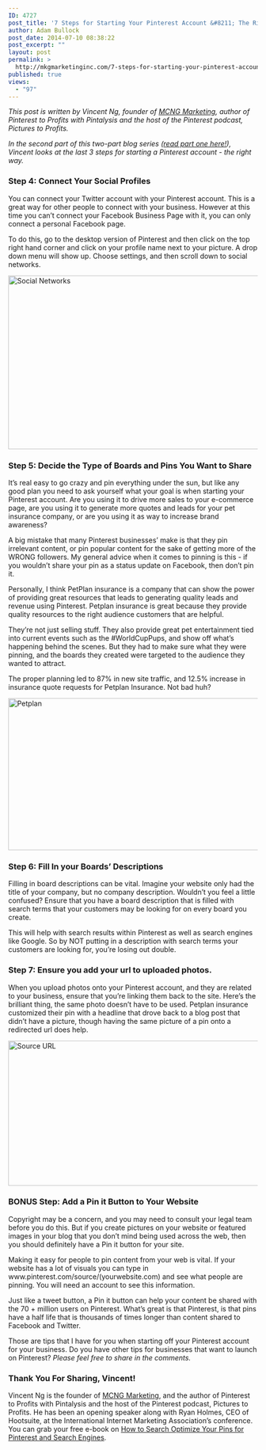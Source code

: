 ```yaml
---
ID: 4727
post_title: '7 Steps for Starting Your Pinterest Account &#8211; The Right Way &#8211; Part 2'
author: Adam Bullock
post_date: 2014-07-10 08:38:22
post_excerpt: ""
layout: post
permalink: >
  http://mkgmarketinginc.com/7-steps-for-starting-your-pinterest-account-the-right-way-part-2-from-vincent-ng-of-mcng-marketing/
published: true
views:
  - "97"
---
```

<p><i>This post is written by Vincent Ng, founder of <a href="http://www.mcngmarketing.com/" target="_blank">MCNG Marketing</a>, author of Pinterest to Profits with Pintalysis and the host of the Pinterest podcast, Pictures to Profits.</i></p>

<p><i>In the second part of this two-part blog series (<a href="http://www.mkgmediagroup.com/7-steps-for-starting-your-pinterest-account-the-right-way-part-1-from-vincent-ng-of-mcng-marketing" target="_blank">read part one here!</a>), Vincent looks at the last 3 steps for starting a Pinterest account - the right way.</i></p>

<!--more-->

<h3>Step 4: Connect Your Social Profiles</h3>

<p>You can connect your Twitter account with your Pinterest account. This is a great way for other people to connect with your business. However at this time you can’t connect your Facebook Business Page with it, you can only connect a personal Facebook page.</p>

<p>To do this, go to the desktop version of Pinterest and then click on the top right hand corner and click on your profile name next to your picture. A drop down menu will show up. Choose settings, and then scroll down to social networks.</p>

<p><a href="http://mkgmediagroup.com/wp-content/uploads/2014/07/Social-Networks.png"><img src="http://mkgmediagroup.com/wp-content/uploads/2014/07/Social-Networks.png" alt="Social Networks" width="738" height="351" class="alignnone size-full wp-image-4729" /></a></p>

<h3>Step 5: Decide the Type of Boards and Pins You Want to Share</h3>

<p>It’s real easy to go crazy and pin everything under the sun, but like any good plan you need to ask yourself what your goal is when starting your Pinterest account. Are you using it to drive more sales to your e-commerce page, are you using it to generate more quotes and leads for your pet insurance company, or are you using it as way to increase brand awareness?</p>

<p>A big mistake that many Pinterest businesses’ make is that they pin irrelevant content, or pin popular content for the sake of getting more of the WRONG followers. My general advice when it comes to pinning is this - if you wouldn’t share your pin as a status update on Facebook, then don’t pin it.</p>

<p>Personally, I think PetPlan insurance is a company that can show the power of providing great resources that leads to generating quality leads and revenue using Pinterest. Petplan insurance is great because they provide quality resources to the right audience customers that are helpful.</p>

<p>They’re not just selling stuff. They also provide great pet entertainment tied into current events such as the #WorldCupPups, and show off what’s happening behind the scenes. But they had to make sure what they were pinning, and the boards they created were targeted to the audience they wanted to attract.</p>

<p>The proper planning led to 87% in new site traffic, and 12.5% increase in insurance quote requests for Petplan Insurance. Not bad huh?</p>

<p><a href="http://mkgmediagroup.com/wp-content/uploads/2014/07/Petplan.png"><img src="http://mkgmediagroup.com/wp-content/uploads/2014/07/Petplan.png" alt="Petplan" width="754" height="307" class="alignnone size-full wp-image-4730" /></a></p>

<h3>Step 6: Fill In your Boards’ Descriptions</h3>

<p>Filling in board descriptions can be vital. Imagine your website only had the title of your company, but no company description. Wouldn’t you feel a little confused? Ensure that you have a board description that is filled with search terms that your customers may be looking for on every board you create.</p>

<p>This will help with search results within Pinterest as well as search engines like Google. So by NOT putting in a description with search terms your customers are looking for, you’re losing out double.</p>

<h3>Step 7: Ensure you add your url to uploaded photos.</h3>

<p>When you upload photos onto your Pinterest account, and they are related to your business, ensure that you’re linking them back to the site. Here’s the brilliant thing, the same photo doesn’t have to be used. Petplan insurance customized their pin with a headline that drove back to a blog post that didn’t have a picture, though having the same picture of a pin onto a redirected url does help.</p>

<p><a href="http://mkgmediagroup.com/wp-content/uploads/2014/07/Source-URL.png"><img src="http://mkgmediagroup.com/wp-content/uploads/2014/07/Source-URL.png" alt="Source URL" width="600" height="293" class="alignnone size-full wp-image-4731" /></a></p>

<h3>BONUS Step: Add a Pin it Button to Your Website</h3>

<p>Copyright may be a concern, and you may need to consult your legal team before you do this. But if you create pictures on your website or featured images in your blog that you don’t mind being used across the web, then you should definitely have a Pin it button for your site.</p>

<p>Making it easy for people to pin content from your web is vital. If your website has a lot of visuals you can type in www.pinterest.com/source/(yourwebsite.com) and see what people are pinning. You will need an account to see this information.</p>

<p>Just like a tweet button, a Pin it button can help your content be shared with the 70 + million users on Pinterest.  What’s great is that Pinterest, is that pins have a half life that is thousands of times longer than content shared  to Facebook and Twitter.</p>

<p>Those are tips that I have for you when starting off your Pinterest account for your business. Do you have other tips for businesses that want to launch on Pinterest? <i>Please feel free to share in the comments.</i></p>

<h3>Thank You For Sharing, Vincent!</h3>

<p>Vincent Ng is the founder of <a href="http://www.mcngmarketing.com/" target="_blank">MCNG Marketing</a>, and the author of Pinterest to Profits with Pintalysis and the host of the Pinterest podcast, Pictures to Profits. He has been an opening speaker along with Ryan Holmes, CEO of Hootsuite, at the International Internet Marketing Association’s conference. You can grab your free e-book on <a href="http://www.mcngmarketing.com/win-a-free-pinterest-consultation/" target="_blank">How to Search Optimize Your Pins for Pinterest and Search Engines</a>.</p>